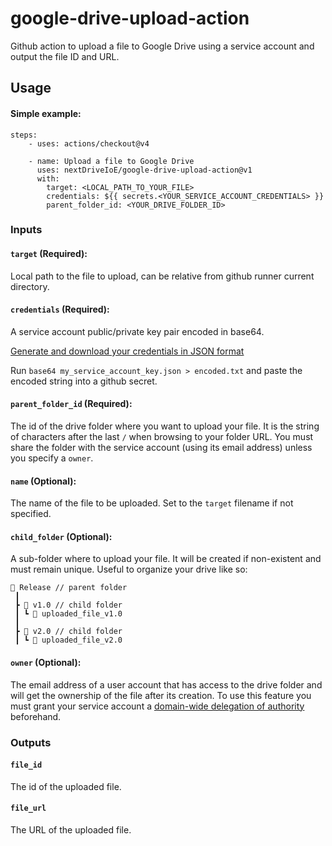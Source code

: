 # google-drive-upload-action
Github action to upload a file to Google Drive using a service account and output the file ID and URL.

## Usage
#### Simple example:
```
steps:
    - uses: actions/checkout@v4

    - name: Upload a file to Google Drive
      uses: nextDriveIoE/google-drive-upload-action@v1
      with:
        target: <LOCAL_PATH_TO_YOUR_FILE>
        credentials: ${{ secrets.<YOUR_SERVICE_ACCOUNT_CREDENTIALS> }}
        parent_folder_id: <YOUR_DRIVE_FOLDER_ID>
```

### Inputs
#### `target` (Required):
Local path to the file to upload, can be relative from github runner current directory.

#### `credentials` (Required):
A service account public/private key pair encoded in base64.

[Generate and download your credentials in JSON format](https://cloud.google.com/iam/docs/creating-managing-service-account-keys#creating_service_account_keys)

Run `base64 my_service_account_key.json > encoded.txt` and paste the encoded string into a github secret.

#### `parent_folder_id` (Required):
The id of the drive folder where you want to upload your file. It is the string of characters after the last `/` when browsing to your folder URL. You must share the folder with the service account (using its email address) unless you specify a `owner`.

#### `name` (Optional):
The name of the file to be uploaded. Set to the `target` filename if not specified.

#### `child_folder` (Optional):
A sub-folder where to upload your file. It will be created if non-existent and must remain unique. Useful to organize your drive like so:

```
📂 Release // parent folder
 ┃
 ┣ 📂 v1.0 // child folder
 ┃ ┗ 📜 uploaded_file_v1.0
 ┃
 ┣ 📂 v2.0 // child folder
 ┃ ┗ 📜 uploaded_file_v2.0
```

#### `owner` (Optional):
The email address of a user account that has access to the drive folder and will get the ownership of the file after its creation. To use this feature you must grant your service account a [domain-wide delegation of authority](https://developers.google.com/admin-sdk/directory/v1/guides/delegation) beforehand.

### Outputs
#### `file_id`
The id of the uploaded file.

#### `file_url`
The URL of the uploaded file.
